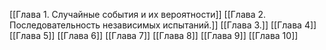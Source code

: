 [[Глава 1. Случайные события и их вероятности]]
[[Глава 2. Последовательность независимых испытаний.]]
[[Глава 3.]]
[[Глава 4]]
[[Глава 5]]
[[Глава 6]]
[[Глава 7]]
[[Глава 8]]
[[Глава 9]]
[[Глава 10]]
